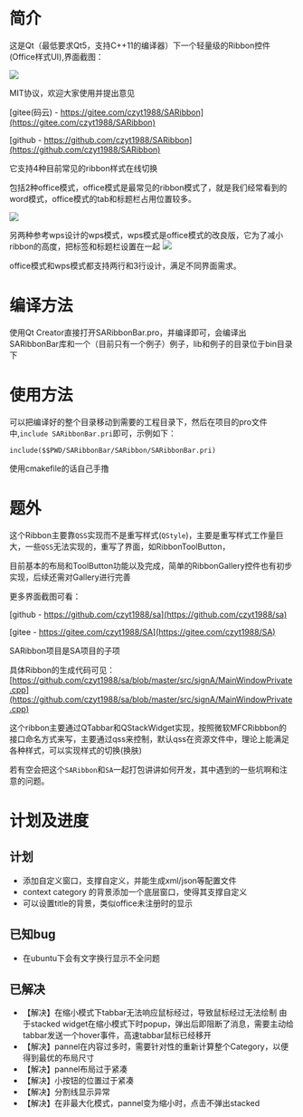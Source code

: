 ﻿# 简介

 这是Qt（最低要求Qt5，支持C++11的编译器）下一个轻量级的Ribbon控件(Office样式UI),界面截图：

![](https://cdn.jsdelivr.net/gh/czyt1988/SARibbon/doc/screenshot/001.gif)

MIT协议，欢迎大家使用并提出意见

[gitee(码云) - https://gitee.com/czyt1988/SARibbon](https://gitee.com/czyt1988/SARibbon)

[github - https://github.com/czyt1988/SARibbon](https://github.com/czyt1988/SARibbon)

 它支持4种目前常见的ribbon样式在线切换

 包括2种office模式，office模式是最常见的ribbon模式了，就是我们经常看到的word模式，office模式的tab和标题栏占用位置较多。

![](https://cdn.jsdelivr.net/gh/czyt1988/SARibbon/doc/screenshot/office-mode.png)

 另两种参考wps设计的wps模式，wps模式是office模式的改良版，它为了减小ribbon的高度，把标签和标题栏设置在一起
![](https://cdn.jsdelivr.net/gh/czyt1988/SARibbon/doc/screenshot/wps-mode.png)

 office模式和wps模式都支持两行和3行设计，满足不同界面需求。

# 编译方法

 使用Qt Creator直接打开SARibbonBar.pro，并编译即可，会编译出SARibbonBar库和一个（目前只有一个例子）例子，lib和例子的目录位于bin目录下

# 使用方法

可以把编译好的整个目录移动到需要的工程目录下，然后在项目的pro文件中,`include SARibbonBar.pri`即可，示例如下：

```shell
include($$PWD/SARibbonBar/SARibbon/SARibbonBar.pri)
```

使用cmakefile的话自己手撸

# 题外

这个Ribbon主要靠`QSS`实现而不是重写样式(`QStyle`)，主要是重写样式工作量巨大，一些`QSS`无法实现的，重写了界面，如RibbonToolButton，

目前基本的布局和ToolButton功能以及完成，简单的RibbonGallery控件也有初步实现，后续还需对Gallery进行完善

更多界面截图可看：

[github - https://github.com/czyt1988/sa](https://github.com/czyt1988/sa)

[gitee - https://gitee.com/czyt1988/SA](https://gitee.com/czyt1988/SA)

SARibbon项目是SA项目的子项

具体Ribbon的生成代码可见：
[https://github.com/czyt1988/sa/blob/master/src/signA/MainWindowPrivate.cpp](https://github.com/czyt1988/sa/blob/master/src/signA/MainWindowPrivate.cpp)

这个ribbon主要通过QTabbar和QStackWidget实现，按照微软MFCRibbbon的接口命名方式来写，主要通过qss来控制，默认qss在资源文件中，理论上能满足各种样式，可以实现样式的切换(换肤)

若有空会把这个`SARibbon`和`SA`一起打包讲讲如何开发，其中遇到的一些坑啊和注意的问题。

# 计划及进度

## 计划

- 添加自定义窗口，支撑自定义，并能生成xml/json等配置文件
- context category 的背景添加一个底层窗口，使得其支撑自定义
- 可以设置title的背景，类似office未注册时的显示

## 已知bug

- 在ubuntu下会有文字换行显示不全问题

## 已解决

- 【解决】在缩小模式下tabbar无法响应鼠标经过，导致鼠标经过无法绘制
        由于stacked widget在缩小模式下时popup，弹出后即阻断了消息，需要主动给tabbar发送一个hover事件，高速tabbar鼠标已经移开
- 【解决】pannel在内容过多时，需要针对性的重新计算整个Category，以便得到最优的布局尺寸
- 【解决】pannel布局过于紧凑
- 【解决】小按钮的位置过于紧凑
- 【解决】分割线显示异常
- 【解决】在非最大化模式，pannel变为缩小时，点击不弹出stacked
